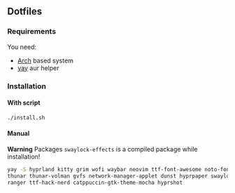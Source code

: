 ## Dotfiles

### Requirements
You need:
 - [Arch](https://wiki.archlinux.org/title/Arch-based_distributions) based system
 - [yay](https://github.com/Jguer/yay) aur helper

### Installation

#### With script

```bash
./install.sh
```

#### Manual

**Warning**
Packages `swaylock-effects` is a compiled package while installation!

```bash
yay -S hyprland kitty grim wofi waybar neovim ttf-font-awesome noto-fonts-emoji \
thunar thunar-volman gvfs network-manager-applet dunst hyprpaper swaylock-effects \
ranger ttf-hack-nerd catppuccin-gtk-theme-mocha hyprshot 
```
